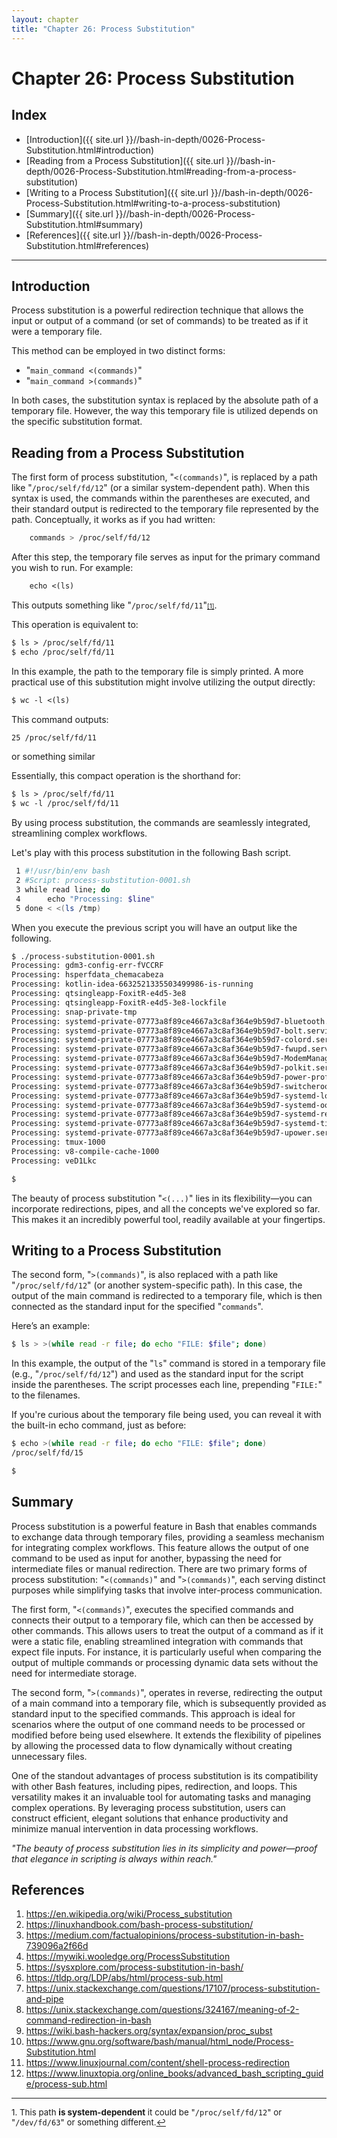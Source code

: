 ```yaml
---
layout: chapter
title: "Chapter 26: Process Substitution"
---
```


# Chapter 26: Process Substitution

## Index
* [Introduction]({{ site.url }}//bash-in-depth/0026-Process-Substitution.html#introduction)
* [Reading from a Process Substitution]({{ site.url }}//bash-in-depth/0026-Process-Substitution.html#reading-from-a-process-substitution)
* [Writing to a Process Substitution]({{ site.url }}//bash-in-depth/0026-Process-Substitution.html#writing-to-a-process-substitution)
* [Summary]({{ site.url }}//bash-in-depth/0026-Process-Substitution.html#summary)
* [References]({{ site.url }}//bash-in-depth/0026-Process-Substitution.html#references)

<hr style="width:100%;text-align:center;margin-left:0;margin-bottom:10px">

## Introduction

Process substitution is a powerful redirection technique that allows the input or output of a command (or set of commands) to be treated as if it were a temporary file.

This method can be employed in two distinct forms:
* "`main_command <(commands)`"
* "`main_command >(commands)`"

In both cases, the substitution syntax is replaced by the absolute path of a temporary file. However, the way this temporary file is utilized depends on the specific substitution format.

## Reading from a Process Substitution

The first form of process substitution, "`<(commands)`", is replaced by a path like "`/proc/self/fd/12`" (or a similar system-dependent path). When this syntax is used, the commands within the parentheses are executed, and their standard output is redirected to the temporary file represented by the path. Conceptually, it works as if you had written:

```bash
    commands > /proc/self/fd/12
```

After this step, the temporary file serves as input for the primary command you wish to run. For example:

```txt
    echo <(ls)
```

This outputs something like "`/proc/self/fd/11`"<a id="footnote-1-ref" href="#footnote-1" style="font-size:x-small">[1]</a>.

This operation is equivalent to:

```txt
$ ls > /proc/self/fd/11
$ echo /proc/self/fd/11
```

In this example, the path to the temporary file is simply printed. A more practical use of this substitution might involve utilizing the output directly:

```txt
$ wc -l <(ls)
```

This command outputs:

```txt
25 /proc/self/fd/11
```

or something similar

Essentially, this compact operation is the shorthand for:

```txt
$ ls > /proc/self/fd/11
$ wc -l /proc/self/fd/11
```

By using process substitution, the commands are seamlessly integrated, streamlining complex workflows.

Let's play with this process substitution in the following Bash script.

```bash
 1 #!/usr/bin/env bash
 2 #Script: process-substitution-0001.sh
 3 while read line; do
 4 		echo "Processing: $line"
 5 done < <(ls /tmp)
```

When you execute the previous script you will have an output like the following.

```txt
$ ./process-substitution-0001.sh
Processing: gdm3-config-err-fVCCRF
Processing: hsperfdata_chemacabeza
Processing: kotlin-idea-6632521335503499986-is-running
Processing: qtsingleapp-FoxitR-e4d5-3e8
Processing: qtsingleapp-FoxitR-e4d5-3e8-lockfile
Processing: snap-private-tmp
Processing: systemd-private-07773a8f89ce4667a3c8af364e9b59d7-bluetooth.service-c2ZBdf
Processing: systemd-private-07773a8f89ce4667a3c8af364e9b59d7-bolt.service-uQ2JIU
Processing: systemd-private-07773a8f89ce4667a3c8af364e9b59d7-colord.service-TJHt0g
Processing: systemd-private-07773a8f89ce4667a3c8af364e9b59d7-fwupd.service-4LQO6m
Processing: systemd-private-07773a8f89ce4667a3c8af364e9b59d7-ModemManager.service-ToNwKx
Processing: systemd-private-07773a8f89ce4667a3c8af364e9b59d7-polkit.service-RDuixc
Processing: systemd-private-07773a8f89ce4667a3c8af364e9b59d7-power-profiles-daemon.service-HDhFTG
Processing: systemd-private-07773a8f89ce4667a3c8af364e9b59d7-switcheroo-control.service-VdgSCe
Processing: systemd-private-07773a8f89ce4667a3c8af364e9b59d7-systemd-logind.service-NhbgXw
Processing: systemd-private-07773a8f89ce4667a3c8af364e9b59d7-systemd-oomd.service-HZo4aw
Processing: systemd-private-07773a8f89ce4667a3c8af364e9b59d7-systemd-resolved.service-sv79hy
Processing: systemd-private-07773a8f89ce4667a3c8af364e9b59d7-systemd-timesyncd.service-uXHWTz
Processing: systemd-private-07773a8f89ce4667a3c8af364e9b59d7-upower.service-3nuIYI
Processing: tmux-1000
Processing: v8-compile-cache-1000
Processing: veD1Lkc

$ 
```

The beauty of process substitution "`<(...)`" lies in its flexibility—you can incorporate redirections, pipes, and all the concepts we've explored so far. This makes it an incredibly powerful tool, readily available at your fingertips.


## Writing to a Process Substitution

The second form, "`>(commands)`", is also replaced with a path like "`/proc/self/fd/12`" (or another system-specific path). In this case, the output of the main command is redirected to a temporary file, which is then connected as the standard input for the specified "`commands`".

Here’s an example:

```bash
$ ls > >(while read -r file; do echo "FILE: $file"; done)
```

In this example, the output of the "`ls`" command is stored in a temporary file (e.g., "`/proc/self/fd/12`") and used as the standard input for the script inside the parentheses. The script processes each line, prepending "`FILE:`" to the filenames.

If you're curious about the temporary file being used, you can reveal it with the built-in echo command, just as before:

```bash
$ echo >(while read -r file; do echo "FILE: $file"; done)
/proc/self/fd/15

$
```

## Summary

Process substitution is a powerful feature in Bash that enables commands to exchange data through temporary files, providing a seamless mechanism for integrating complex workflows. This feature allows the output of one command to be used as input for another, bypassing the need for intermediate files or manual redirection. There are two primary forms of process substitution: "`<(commands)`" and "`>(commands)`", each serving distinct purposes while simplifying tasks that involve inter-process communication.

The first form, "`<(commands)`", executes the specified commands and connects their output to a temporary file, which can then be accessed by other commands. This allows users to treat the output of a command as if it were a static file, enabling streamlined integration with commands that expect file inputs. For instance, it is particularly useful when comparing the output of multiple commands or processing dynamic data sets without the need for intermediate storage.

The second form, "`>(commands)`", operates in reverse, redirecting the output of a main command into a temporary file, which is subsequently provided as standard input to the specified commands. This approach is ideal for scenarios where the output of one command needs to be processed or modified before being used elsewhere. It extends the flexibility of pipelines by allowing the processed data to flow dynamically without creating unnecessary files.

One of the standout advantages of process substitution is its compatibility with other Bash features, including pipes, redirection, and loops. This versatility makes it an invaluable tool for automating tasks and managing complex operations. By leveraging process substitution, users can construct efficient, elegant solutions that enhance productivity and minimize manual intervention in data processing workflows.

*"The beauty of process substitution lies in its simplicity and power—proof that elegance in scripting is always within reach."*

## References
1. <https://en.wikipedia.org/wiki/Process_substitution>
2. <https://linuxhandbook.com/bash-process-substitution/>
3. <https://medium.com/factualopinions/process-substitution-in-bash-739096a2f66d>
4. <https://mywiki.wooledge.org/ProcessSubstitution>
5. <https://sysxplore.com/process-substitution-in-bash/>
6. <https://tldp.org/LDP/abs/html/process-sub.html>
7. <https://unix.stackexchange.com/questions/17107/process-substitution-and-pipe>
8. <https://unix.stackexchange.com/questions/324167/meaning-of-2-command-redirection-in-bash>
9. <https://wiki.bash-hackers.org/syntax/expansion/proc_subst>
10. <https://www.gnu.org/software/bash/manual/html_node/Process-Substitution.html>
11. <https://www.linuxjournal.com/content/shell-process-redirection>
12. <https://www.linuxtopia.org/online_books/advanced_bash_scripting_guide/process-sub.html>


<hr style="width:100%;text-align:center;margin-left:0;margin-bottom:10px">
<p id="footnote-1" style="font-size:10pt">
1. This path <b>is system-dependent</b> it could be "<code style="font-size:9pt">/proc/self/fd/12</code>" or "<code style="font-size:9pt">/dev/fd/63</code>" or something different.<a href="#footnote-1-ref">&#8617;</a>
</p>


